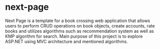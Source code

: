 # next-page
Next Page is a template for a book crossing web application that allows users to perform CRUD operations on book objects, create accounts, rate books and utilizes algorithms such as recommendation system as well as KMP algorithm for search. Main purpose of this project is to explore ASP.NET using MVC architecture and mentioned algorithms.
